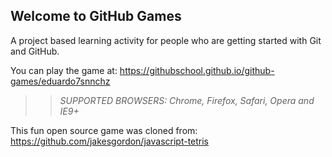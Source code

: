 ## Welcome to GitHub Games

A project based learning activity for people who are getting started with Git and GitHub.

You can play the game at: https://githubschool.github.io/github-games/eduardo7snnchz

>> _*SUPPORTED BROWSERS*: Chrome, Firefox, Safari, Opera and IE9+_

This fun open source game was cloned from: https://github.com/jakesgordon/javascript-tetris

